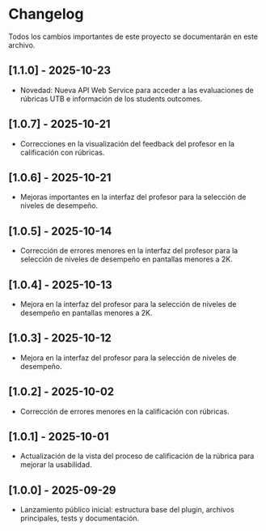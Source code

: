 # Changelog

Todos los cambios importantes de este proyecto se documentarán en este archivo.

## [1.1.0] - 2025-10-23

- Novedad: Nueva API Web Service para acceder a las evaluaciones de rúbricas UTB e información de los students outcomes.

## [1.0.7] - 2025-10-21

- Correcciones en la visualización del feedback del profesor en la calificación con rúbricas.

## [1.0.6] - 2025-10-21

- Mejoras importantes en la interfaz del profesor para la selección de niveles de desempeño.

## [1.0.5] - 2025-10-14

- Corrección de errores menores en la interfaz del profesor para la selección de niveles de desempeño en pantallas menores a 2K.

## [1.0.4] - 2025-10-13

- Mejora en la interfaz del profesor para la selección de niveles de desempeño en pantallas menores a 2K.

## [1.0.3] - 2025-10-12

- Mejora en la interfaz del profesor para la selección de niveles de desempeño.

## [1.0.2] - 2025-10-02

- Corrección de errores menores en la calificación con rúbricas.

## [1.0.1] - 2025-10-01

- Actualización de la vista del proceso de calificación de la rúbrica para mejorar la usabilidad.

## [1.0.0] - 2025-09-29

- Lanzamiento público inicial: estructura base del plugin, archivos principales, tests y documentación.
